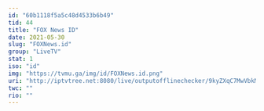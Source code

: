```yaml
---
id: "60b1118f5a5c48d4533b6b49"
tid: 44
title: "FOX News ID"
date: 2021-05-30
slug: "FOXNews.id"
group: "LiveTV"
stat: 1
iso: "id"
img: "https://tvmu.ga/img/id/FOXNews.id.png"
uri: "http://iptvtree.net:8080/live/outputofflinechecker/9kyZXqC7MwVbkMnJmf/162512.m3u8"
twc: ""
rio: ""
---
```

